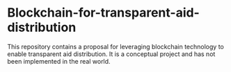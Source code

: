 # Blockchain-for-transparent-aid-distribution
This repository contains a proposal for leveraging blockchain technology to enable transparent aid distribution. It is a conceptual project and has not been implemented in the real world.
